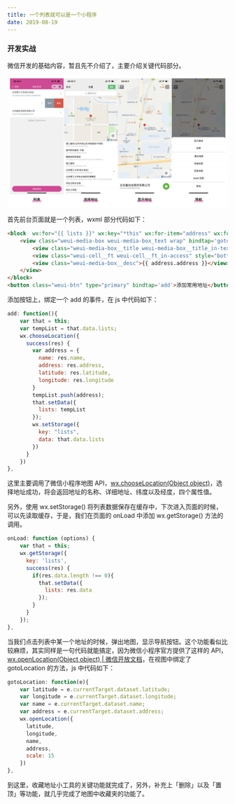 ```yaml
---
title: 一个列表就可以是一个小程序
date: 2019-08-19
---
```


### 开发实战
微信开发的基础内容，暂且先不介绍了，主要介绍关键代码部分。

![](../_image/2019-08-23-10-00-51.png)

首先前台页面就是一个列表，wxml 部分代码如下：

```html
<block  wx:for="{{ lists }}" wx:key="*this" wx:for-item="address" wx:for-index="index">
    <view class="weui-media-box weui-media-box_text wrap" bindtap='gotoLocation' data-index="{{ index }}" data-latitude="{{ address.latitude }}" data-longitude="{{ address.longitude }}" data-name="{{ address.name }}" data-address="{{ address.address }}" bindlongpress='editLocation' bindtouchstart='touchstart' bindtouchmove='touchmove' bindtouchend='touchend'>
        <view class="weui-media-box__title weui-media-box__title_in-text">{{ address.name }}</view>
        <view class="weui-cell__ft weui-cell__ft_in-access" style="bottom: 6px"></view>
        <view class="weui-media-box__desc">{{ address.address }}</view>
    </view>
</block>
<button class="weui-btn" type="primary" bindtap='add'>添加常用地址</button>
```

添加按钮上，绑定一个 add 的事件，在 js 中代码如下：

```js
add: function(){
    var that = this;
    var tempList = that.data.lists;
    wx.chooseLocation({
      success(res) {
        var address = {
          name: res.name,
          address: res.address,
          latitude: res.latitude,
          longitude: res.longitude
        }
        tempList.push(address);
        that.setData({
          lists: tempList
        });
        wx.setStorage({
          key: "lists",
          data: that.data.lists
        })
      }
    })
},
```

这里主要调用了微信小程序地图 API，[wx.chooseLocation(Object object)](~https://developers.weixin.qq.com/miniprogram/dev/api/location/wx.chooseLocation.html~)，选择地址成功，将会返回地址的名称、详细地址、纬度以及经度，四个属性值。

另外，使用 wx.setStorage() 将列表数据保存在缓存中，下次进入页面的时候，可以先读取缓存，于是，我们在页面的 onLoad 中添加 wx.getStorage() 方法的调用。

```js
onLoad: function (options) {
    var that = this;
    wx.getStorage({
      key: 'lists',
      success(res) {
        if(res.data.length !== 0){
          that.setData({
            lists: res.data
          });
        }
      }
    });
},
```

当我们点击列表中某一个地址的时候，弹出地图，显示导航按钮。这个功能看似比较麻烦，其实同样是一句代码就能搞定，因为微信小程序官方提供了这样的 API，[wx.openLocation(Object object) | 微信开放文档](~https://developers.weixin.qq.com/miniprogram/dev/api/location/wx.openLocation.html~)，在视图中绑定了 gotoLocation 的方法，js 中代码如下：

```js
gotoLocation: function(e){
    var latitude = e.currentTarget.dataset.latitude;
    var longitude = e.currentTarget.dataset.longitude;
    var name = e.currentTarget.dataset.name;
    var address = e.currentTarget.dataset.address;
    wx.openLocation({
      latitude,
      longitude,
      name,
      address,
      scale: 15
    })
},
```

到这里，收藏地址小工具的关键功能就完成了，另外，补充上「删除」以及「置顶」等功能，就几乎完成了地图中收藏夹的功能了。